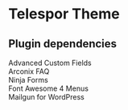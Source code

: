 # Telespor Theme

## Plugin dependencies
Advanced Custom Fields    
Arconix FAQ    
Ninja Forms    
Font Awesome 4 Menus    
Mailgun for WordPress    
